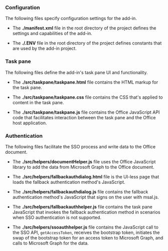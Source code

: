 ### Configuration

The following files specify configuration settings for the add-in.

- The **./manifest.xml** file in the root directory of the project defines the settings and capabilities of the add-in.

- The **./.ENV** file in the root directory of the project defines constants that are used by the add-in project.

### Task pane 

The following files define the add-in's task pane UI and functionality.

- The **./src/taskpane/taskpane.html** file contains the HTML markup for the task pane.

- The **./src/taskpane/taskpane.css** file contains the CSS that's applied to content in the task pane.

- The **./src/taskpane/taskpane.js** file contains the Office JavaScript API code that facilitates interaction between the task pane and the Office host application.

### Authentication

The following files facilitate the SSO process and write data to the Office document.

- The **./src/helpers/documentHelper.js** file uses the Office JavaScript library to add the data from Microsoft Graph to the Office document.

- The **./src/helpers/fallbackauthdialog.html** file is the UI-less page that loads the fallback authentication method's JavaScript.

- The **./src/helpers/fallbackauthdialog.js** file contains the fallback authentication method's JavaScript that signs on the user with msal.js.

- The **./src/helpers/fallbackauthhelper.js** file contains the task pane JavaScript that invokes the fallback authentication method in scenarios when SSO authentication is not supported.

- The **./src/helpers/ssoauthhelper.js** file contains the JavaScript call to the SSO API, `getAccessToken`, receives the bootstrap token, initiates the swap of the bootstrap token for an access token to Microsoft Graph, and calls to Microsoft Graph for the data.